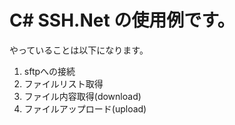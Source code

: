 
# C# SSH.Net の使用例です。

やっていることは以下になります。
1. sftpへの接続
1. ファイルリスト取得
1. ファイル内容取得(download)
1. ファイルアップロード(upload)

